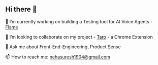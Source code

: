 ## Hi there 👋
🔭 I’m currently working on building a Testing tool for AI Voice Agents - [Flame](withflame.com)

👯 I’m looking to collaborate on my project - [Taro](https://github.com/NehaMadnani/taro-app) - a Chrome Extension 

💬 Ask me about Front-End-Engineering, Product Sense

📫 How to reach me: nehasuresh1904@gmail.com
<!--
**NehaMadnani/NehaMadnani** is a ✨ _special_ ✨ repository because its `README.md` (this file) appears on your GitHub profile.

Here are some ideas to get you started:

  🔭 I’m currently working on building a Testing tool for AI Voice Agents
- 🌱 I’m currently learning Next JS
- 👯 I’m looking to collaborate on ...
- 🤔 I’m looking for help with ...
- 💬 Ask me about Front-End-Engineering, Product Sense
- 📫 How to reach me: nehasuresh1904@gmail.com
- 😄 Pronouns: ...
- ⚡ Fun fact: ...
-->
